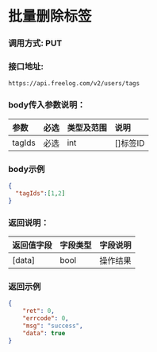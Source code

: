 # 批量删除标签



### 调用方式: PUT



### 接口地址:

```
https://api.freelog.com/v2/users/tags
```



### body传入参数说明：

| 参数 | 必选 | 类型及范围 | 说明 |
| :--- | :--- | :--- | :--- |
|tagIds|必选|int|[]标签ID|



### body示例

```json
{
  "tagIds":[1,2]
}
```



### 返回说明：

| 返回值字段 | 字段类型 | 字段说明 |
| :--- | :--- | :--- |
| [data] | bool | 操作结果 |



### 返回示例

```json
{
    "ret": 0,
    "errcode": 0,
    "msg": "success",
    "data": true
}
```

